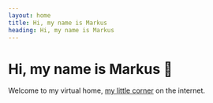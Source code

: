 ```yaml
---
layout: home
title: Hi, my name is Markus
heading: Hi, my name is Markus
---
```

# Hi, my name is Markus 👋

Welcome to my virtual home, [my little corner](/about/) on the internet.
